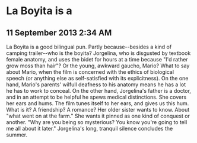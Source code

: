 # La Boyita is a 
## 11 September 2013 2:34 AM

La Boyita is a good bilingual pun. Partly because--besides a kind of camping trailer--who is the boyita? Jorgelina, who is disgusted by textbook female anatomy, and uses the bidet for hours at a time because "I'd rather grow moss than hair"? Or the young, awkward gaucho, Mario? What to say about Mario, when the film is concerned with the ethics of biological speech (or anything else as self-satisfied with its explicitness). On the one hand, Mario's parents' wilfull deafness to his anatomy means he has a lot he has to work to conceal. On the other hand, Jorgelina's father is a doctor, and in an attempt to be helpful he spews medical distinctions. She covers her ears and hums. The film tunes itself to her ears, and gives us this hum. What is it? A friendship? A romance? Her older sister wants to know. About "what went on at the farm." She wants it pinned as one kind of conquest or another. "Why are you being so mysterious? You know you're going to tell me all about it later." Jorgelina's long, tranquil silence concludes the summer.

